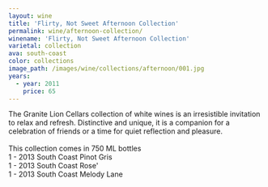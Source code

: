 ```yaml
---
layout: wine
title: 'Flirty, Not Sweet Afternoon Collection'
permalink: wine/afternoon-collection/
winename: 'Flirty, Not Sweet Afternoon Collection'
varietal: collection
ava: south-coast
color: collections
image_path: /images/wine/collections/afternoon/001.jpg
years:
  - year: 2011
    price: 65
---
```



The Granite Lion Cellars collection of white wines is an irresistible invitation to relax and refresh. Distinctive and unique, it is a companion for a celebration of friends or a time for quiet reflection and pleasure.&nbsp;
<br>
<br>This collection comes in 750 ML bottles
<br>1 - 2013 South Coast Pinot Gris
<br>1 - 2013 South Coast Rose'
<br>1 - 2013 South Coast Melody Lane